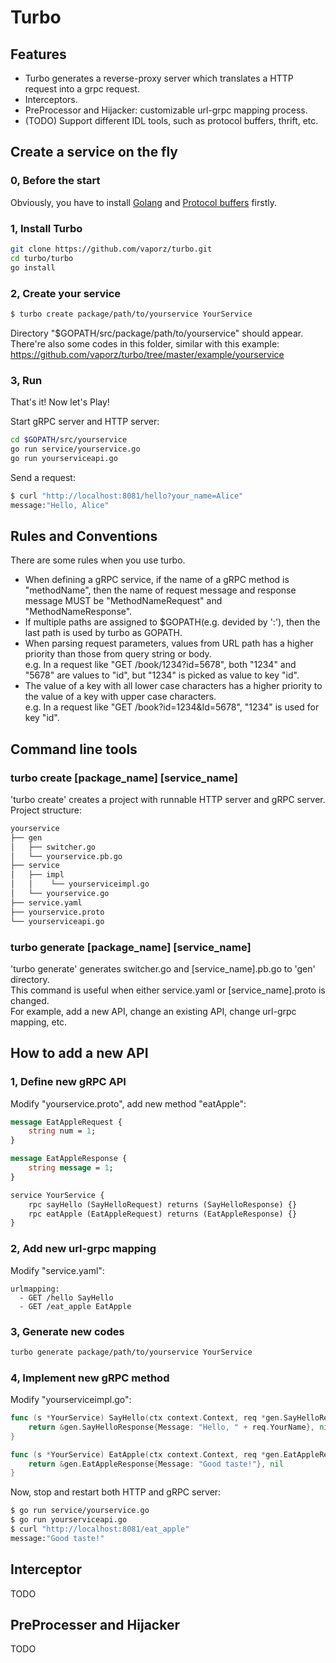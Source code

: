 # Turbo
## Features
 * Turbo generates a reverse-proxy server which translates a HTTP request into a grpc request.
 * Interceptors.
 * PreProcessor and Hijacker: customizable url-grpc mapping process.
 * (TODO) Support different IDL tools, such as protocol buffers, thrift, etc.

## Create a service on the fly
### 0, Before the start
Obviously, you have to install [Golang](https://golang.org) and [Protocol buffers](https://developers.google.com/protocol-buffers/) firstly.
### 1, Install Turbo
```sh
git clone https://github.com/vaporz/turbo.git
cd turbo/turbo
go install
```

### 2, Create your service
```sh
$ turbo create package/path/to/yourservice YourService
```
Directory "$GOPATH/src/package/path/to/yourservice" should appear.<br>
There're also some codes in this folder, similar with this example:<br>
https://github.com/vaporz/turbo/tree/master/example/yourservice

### 3, Run
That's it! Now let's Play!

Start gRPC server and HTTP server:
```sh
cd $GOPATH/src/yourservice
go run service/yourservice.go
go run yourserviceapi.go
```
Send a request:
```sh
$ curl "http://localhost:8081/hello?your_name=Alice"
message:"Hello, Alice"
```
## Rules and Conventions
There are some rules when you use turbo.
 * When defining a gRPC service, if the name of a gRPC method is "methodName", then the name
 of request message and response message MUST be "MethodNameRequest" and "MethodNameResponse".
 * If multiple paths are assigned to $GOPATH(e.g. devided by ':'), then the last path is used by turbo as GOPATH.
 * When parsing request parameters, values from URL path has a higher priority than those from query string or body.
<br> e.g. In a request like "GET /book/1234?id=5678", both "1234" and "5678" are values to "id", but "1234" is picked
 as value to key "id".
 * The value of a key with all lower case characters has a higher priority to the value of a key with upper case
 characters.<br>
 e.g. In a request like "GET /book?id=1234&Id=5678", "1234" is used for key "id".

## Command line tools
### turbo create [package_name] [service_name]
'turbo create' creates a project with runnable HTTP server and gRPC server.<br>
Project structure:
```sh
yourservice
├── gen
│   ├── switcher.go
│   └── yourservice.pb.go
├── service
│   ├── impl
│   │    └── yourserviceimpl.go
│   └── yourservice.go
├── service.yaml
├── yourservice.proto
└── yourserviceapi.go
```
### turbo generate [package_name] [service_name]
'turbo generate' generates switcher.go and [service_name].pb.go to 'gen' directory.<br>
This command is useful when either service.yaml or [service_name].proto is changed.<br>
For example, add a new API, change an existing API, change url-grpc mapping, etc.

## How to add a new API
### 1, Define new gRPC API
Modify "yourservice.proto", add new method "eatApple":
```proto
message EatAppleRequest {
    string num = 1;
}

message EatAppleResponse {
    string message = 1;
}

service YourService {
    rpc sayHello (SayHelloRequest) returns (SayHelloResponse) {}
    rpc eatApple (EatAppleRequest) returns (EatAppleResponse) {}
}
```
### 2, Add new url-grpc mapping
Modify "service.yaml":
```config
urlmapping:
  - GET /hello SayHello
  - GET /eat_apple EatApple
```
### 3, Generate new codes
```sh
turbo generate package/path/to/yourservice YourService
```

### 4, Implement new gRPC method
Modify "yourserviceimpl.go":
```go
func (s *YourService) SayHello(ctx context.Context, req *gen.SayHelloRequest) (*gen.SayHelloResponse, error) {
	return &gen.SayHelloResponse{Message: "Hello, " + req.YourName}, nil
}

func (s *YourService) EatApple(ctx context.Context, req *gen.EatAppleRequest) (*gen.EatAppleResponse, error) {
	return &gen.EatAppleResponse{Message: "Good taste!"}, nil
}
```

Now, stop and restart both HTTP and gRPC server:
```sh
$ go run service/yourservice.go
$ go run yourserviceapi.go
$ curl "http://localhost:8081/eat_apple"
message:"Good taste!"
```

## Interceptor
 TODO
## PreProcesser and Hijacker
 TODO
